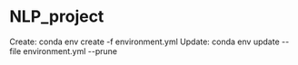 # NLP_project
Create:
conda env create -f environment.yml
Update:
conda env update --file environment.yml --prune